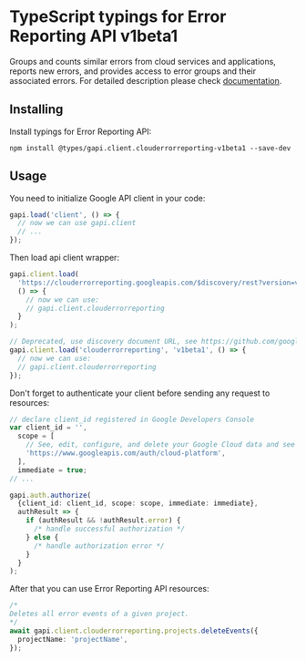 # TypeScript typings for Error Reporting API v1beta1

Groups and counts similar errors from cloud services and applications, reports new errors, and provides access to error groups and their associated errors.
For detailed description please check [documentation](https://cloud.google.com/error-reporting/).

## Installing

Install typings for Error Reporting API:

```
npm install @types/gapi.client.clouderrorreporting-v1beta1 --save-dev
```

## Usage

You need to initialize Google API client in your code:

```typescript
gapi.load('client', () => {
  // now we can use gapi.client
  // ...
});
```

Then load api client wrapper:

```typescript
gapi.client.load(
  'https://clouderrorreporting.googleapis.com/$discovery/rest?version=v1beta1',
  () => {
    // now we can use:
    // gapi.client.clouderrorreporting
  }
);
```

```typescript
// Deprecated, use discovery document URL, see https://github.com/google/google-api-javascript-client/blob/master/docs/reference.md#----gapiclientloadname----version----callback--
gapi.client.load('clouderrorreporting', 'v1beta1', () => {
  // now we can use:
  // gapi.client.clouderrorreporting
});
```

Don't forget to authenticate your client before sending any request to resources:

```typescript
// declare client_id registered in Google Developers Console
var client_id = '',
  scope = [
    // See, edit, configure, and delete your Google Cloud data and see the email address for your Google Account.
    'https://www.googleapis.com/auth/cloud-platform',
  ],
  immediate = true;
// ...

gapi.auth.authorize(
  {client_id: client_id, scope: scope, immediate: immediate},
  authResult => {
    if (authResult && !authResult.error) {
      /* handle successful authorization */
    } else {
      /* handle authorization error */
    }
  }
);
```

After that you can use Error Reporting API resources: <!-- TODO: make this work for multiple namespaces -->

```typescript
/*
Deletes all error events of a given project.
*/
await gapi.client.clouderrorreporting.projects.deleteEvents({
  projectName: 'projectName',
});
```
